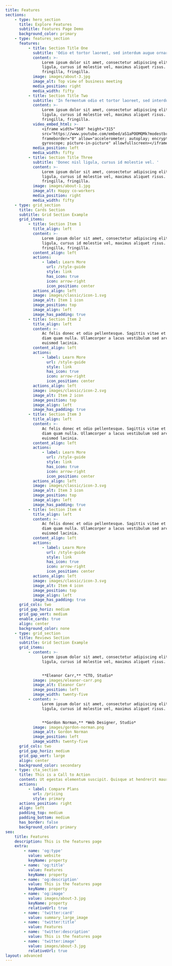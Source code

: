 ```yaml
---
title: Features
sections:
    - type: hero_section
      title: Explore Features
      subtitle: Features Page Demo
      background_color: primary
    - type: features_section
      features:
          - title: Section Title One
            subtitle: 'Odio et tortor laoreet, sed interdum augue ornare. '
            content: >-
                Lorem ipsum dolor sit amet, consectetur adipiscing elit. Donec nisl
                ligula, cursus id molestie vel, maximus aliquet risus. Vivamus in nibh
                fringilla, fringilla.
            image: images/about-3.jpg
            image_alt: Top view of business meeting
            media_position: right
            media_width: fifty
          - title: Section Title Two
            subtitle: 'In fermentum odio et tortor laoreet, sed interdum augue ornare. '
            content: >-
                Lorem ipsum dolor sit amet, consectetur adipiscing elit. Donec nisl
                ligula, cursus id molestie vel, maximus aliquet risus. Vivamus in nibh
                fringilla, fringilla.
            video_embed_html: >-
                <iframe width="560" height="315"
                src="https://www.youtube.com/embed/aS1aPOOMQMk?modestbranding=1"
                frameborder="0" allow="accelerometer; autoplay; encrypted-media;
                gyroscope; picture-in-picture" allowfullscreen></iframe>
            media_position: left
            media_width: fifty
          - title: Section Title Three
            subtitle: 'Donec nisl ligula, cursus id molestie vel. '
            content: >-
                Lorem ipsum dolor sit amet, consectetur adipiscing elit. Donec nisl
                ligula, cursus id molestie vel, maximus aliquet risus. Vivamus in nibh
                fringilla, fringilla.
            image: images/about-1.jpg
            image_alt: Happy co-workers
            media_position: right
            media_width: fifty
    - type: grid_section
      title: Cards Section
      subtitle: Grid Section Example
      grid_items:
          - title: Section Item 1
            title_align: left
            content: >-
                Lorem ipsum dolor sit amet, consectetur adipiscing elit. Donec nisl
                ligula, cursus id molestie vel, maximus aliquet risus. Vivamus in nibh
                fringilla, fringilla.
            content_align: left
            actions:
                - label: Learn More
                  url: /style-guide
                  style: link
                  has_icon: true
                  icon: arrow-right
                  icon_position: center
            actions_align: left
            image: images/classic/icon-1.svg
            image_alt: Item 1 icon
            image_position: top
            image_align: left
            image_has_padding: true
          - title: Section Item 2
            title_align: left
            content: >-
                Ac felis donec et odio pellentesque. Sagittis vitae et leo duis ut
                diam quam nulla. Ullamcorper a lacus vestibulum sed arcu non odio
                euismod lacinia.
            content_align: left
            actions:
                - label: Learn More
                  url: /style-guide
                  style: link
                  has_icon: true
                  icon: arrow-right
                  icon_position: center
            actions_align: left
            image: images/classic/icon-2.svg
            image_alt: Item 2 icon
            image_position: top
            image_align: left
            image_has_padding: true
          - title: Section Item 3
            title_align: left
            content: >-
                Ac felis donec et odio pellentesque. Sagittis vitae et leo duis ut
                diam quam nulla. Ullamcorper a lacus vestibulum sed arcu non odio
                euismod lacinia.
            content_align: left
            actions:
                - label: Learn More
                  url: /style-guide
                  style: link
                  has_icon: true
                  icon: arrow-right
                  icon_position: center
            actions_align: left
            image: images/classic/icon-3.svg
            image_alt: Item 3 icon
            image_position: top
            image_align: left
            image_has_padding: true
          - title: Section Item 4
            title_align: left
            content: >-
                Ac felis donec et odio pellentesque. Sagittis vitae et leo duis ut
                diam quam nulla. Ullamcorper a lacus vestibulum sed arcu non odio
                euismod lacinia.
            content_align: left
            actions:
                - label: Learn More
                  url: /style-guide
                  style: link
                  has_icon: true
                  icon: arrow-right
                  icon_position: center
            actions_align: left
            image: images/classic/icon-3.svg
            image_alt: Item 4 icon
            image_position: top
            image_align: left
            image_has_padding: true
      grid_cols: two
      grid_gap_horiz: medium
      grid_gap_vert: medium
      enable_cards: true
      align: center
      background_color: none
    - type: grid_section
      title: Reviews Section
      subtitle: Grid Section Example
      grid_items:
          - content: >-
                Lorem ipsum dolor sit amet, consectetur adipiscing elit. Donec nisl
                ligula, cursus id molestie vel, maximus aliquet risus.


                **Eleanor Carr,** *CTO, Studio*
            image: images/eleanor-carr.png
            image_alt: Eleanor Carr
            image_position: left
            image_width: twenty-five
          - content: >-
                Lorem ipsum dolor sit amet, consectetur adipiscing elit. Donec nisl
                ligula, cursus id molestie vel, maximus aliquet risus.


                **Gordon Norman,** *Web Designer, Studio*
            image: images/gordon-norman.png
            image_alt: Gordon Norman
            image_position: left
            image_width: twenty-five
      grid_cols: two
      grid_gap_horiz: medium
      grid_gap_vert: large
      align: center
      background_color: secondary
    - type: cta_section
      title: This is a Call to Action
      content: Ut egestas elementum suscipit. Quisque at hendrerit mauris.
      actions:
          - label: Compare Plans
            url: /pricing
            style: primary
      actions_position: right
      align: left
      padding_top: medium
      padding_bottom: medium
      has_border: false
      background_color: primary
seo:
    title: Features
    description: This is the features page
    extra:
        - name: 'og:type'
          value: website
          keyName: property
        - name: 'og:title'
          value: Features
          keyName: property
        - name: 'og:description'
          value: This is the features page
          keyName: property
        - name: 'og:image'
          value: images/about-3.jpg
          keyName: property
          relativeUrl: true
        - name: 'twitter:card'
          value: summary_large_image
        - name: 'twitter:title'
          value: Features
        - name: 'twitter:description'
          value: This is the features page
        - name: 'twitter:image'
          value: images/about-3.jpg
          relativeUrl: true
layout: advanced
---
```

